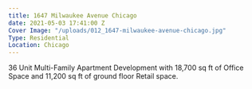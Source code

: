 ```yaml
---
title: 1647 Milwaukee Avenue Chicago
date: 2021-05-03 17:41:00 Z
Cover Image: "/uploads/012_1647-milwaukee-avenue-chicago.jpg"
Type: Residential
Location: Chicago
---
```


36 Unit Multi-Family Apartment Development with 18,700 sq ft of Office Space and 11,200 sq ft of ground floor Retail space.

